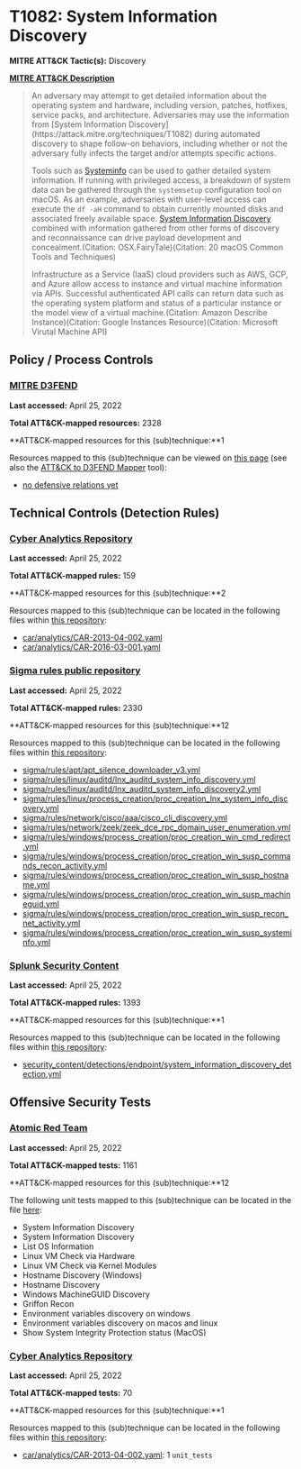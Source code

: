 # T1082: System Information Discovery
**MITRE ATT&CK Tactic(s):** Discovery

**[MITRE ATT&CK Description](https://attack.mitre.org/techniques/T1082)**
<blockquote>An adversary may attempt to get detailed information about the operating system and hardware, including version, patches, hotfixes, service packs, and architecture. Adversaries may use the information from [System Information Discovery](https://attack.mitre.org/techniques/T1082) during automated discovery to shape follow-on behaviors, including whether or not the adversary fully infects the target and/or attempts specific actions.

Tools such as [Systeminfo](https://attack.mitre.org/software/S0096) can be used to gather detailed system information. If running with privileged access, a breakdown of system data can be gathered through the <code>systemsetup</code> configuration tool on macOS. As an example, adversaries with user-level access can execute the <code>df -aH</code> command to obtain currently mounted disks and associated freely available space. [System Information Discovery](https://attack.mitre.org/techniques/T1082) combined with information gathered from other forms of discovery and reconnaissance can drive payload development and concealment.(Citation: OSX.FairyTale)(Citation: 20 macOS Common Tools and Techniques)

Infrastructure as a Service (IaaS) cloud providers such as AWS, GCP, and Azure allow access to instance and virtual machine information via APIs. Successful authenticated API calls can return data such as the operating system platform and status of a particular instance or the model view of a virtual machine.(Citation: Amazon Describe Instance)(Citation: Google Instances Resource)(Citation: Microsoft Virutal Machine API)</blockquote>
## Policy / Process Controls
### [MITRE D3FEND](https://d3fend.mitre.org/)
**Last accessed:** April 25, 2022

**Total ATT&CK-mapped resources:** 2328

**ATT&CK-mapped resources for this (sub)technique:**1

Resources mapped to this (sub)technique can be viewed on [this page](https://d3fend.mitre.org/) (see also the [ATT&CK to D3FEND Mapper](https://d3fend.mitre.org/tools/attack-mapper) tool):

* [no defensive relations yet](https://d3fend.mitre.org/techniques/d3f:nodefensiverelationsyet)

## Technical Controls (Detection Rules)
### [Cyber Analytics Repository](https://car.mitre.org)
**Last accessed:** April 25, 2022

**Total ATT&CK-mapped rules:** 159

**ATT&CK-mapped resources for this (sub)technique:**2

Resources mapped to this (sub)technique can be located in the following files within [this repository](https://github.com/mitre-attack/car/blob/master/analytics):

* [car/analytics/CAR-2013-04-002.yaml](https://github.com/mitre-attack/car/blob/master/analytics/CAR-2013-04-002.yaml)
* [car/analytics/CAR-2016-03-001.yaml](https://github.com/mitre-attack/car/blob/master/analytics/CAR-2016-03-001.yaml)

### [Sigma rules public repository](https://github.com/SigmaHQ/sigma)
**Last accessed:** April 25, 2022

**Total ATT&CK-mapped rules:** 2330

**ATT&CK-mapped resources for this (sub)technique:**12

Resources mapped to this (sub)technique can be located in the following files within [this repository](https://github.com/SigmaHQ/sigma/tree/master/rules):

* [sigma/rules/apt/apt_silence_downloader_v3.yml](https://github.com/SigmaHQ/sigma/blob/master/rules/apt/apt_silence_downloader_v3.yml)
* [sigma/rules/linux/auditd/lnx_auditd_system_info_discovery.yml](https://github.com/SigmaHQ/sigma/blob/master/rules/linux/auditd/lnx_auditd_system_info_discovery.yml)
* [sigma/rules/linux/auditd/lnx_auditd_system_info_discovery2.yml](https://github.com/SigmaHQ/sigma/blob/master/rules/linux/auditd/lnx_auditd_system_info_discovery2.yml)
* [sigma/rules/linux/process_creation/proc_creation_lnx_system_info_discovery.yml](https://github.com/SigmaHQ/sigma/blob/master/rules/linux/process_creation/proc_creation_lnx_system_info_discovery.yml)
* [sigma/rules/network/cisco/aaa/cisco_cli_discovery.yml](https://github.com/SigmaHQ/sigma/blob/master/rules/network/cisco/aaa/cisco_cli_discovery.yml)
* [sigma/rules/network/zeek/zeek_dce_rpc_domain_user_enumeration.yml](https://github.com/SigmaHQ/sigma/blob/master/rules/network/zeek/zeek_dce_rpc_domain_user_enumeration.yml)
* [sigma/rules/windows/process_creation/proc_creation_win_cmd_redirect.yml](https://github.com/SigmaHQ/sigma/blob/master/rules/windows/process_creation/proc_creation_win_cmd_redirect.yml)
* [sigma/rules/windows/process_creation/proc_creation_win_susp_commands_recon_activity.yml](https://github.com/SigmaHQ/sigma/blob/master/rules/windows/process_creation/proc_creation_win_susp_commands_recon_activity.yml)
* [sigma/rules/windows/process_creation/proc_creation_win_susp_hostname.yml](https://github.com/SigmaHQ/sigma/blob/master/rules/windows/process_creation/proc_creation_win_susp_hostname.yml)
* [sigma/rules/windows/process_creation/proc_creation_win_susp_machineguid.yml](https://github.com/SigmaHQ/sigma/blob/master/rules/windows/process_creation/proc_creation_win_susp_machineguid.yml)
* [sigma/rules/windows/process_creation/proc_creation_win_susp_recon_net_activity.yml](https://github.com/SigmaHQ/sigma/blob/master/rules/windows/process_creation/proc_creation_win_susp_recon_net_activity.yml)
* [sigma/rules/windows/process_creation/proc_creation_win_susp_systeminfo.yml](https://github.com/SigmaHQ/sigma/blob/master/rules/windows/process_creation/proc_creation_win_susp_systeminfo.yml)

### [Splunk Security Content](https://github.com/splunk/security_content)
**Last accessed:** April 25, 2022

**Total ATT&CK-mapped rules:** 1393

**ATT&CK-mapped resources for this (sub)technique:**1

Resources mapped to this (sub)technique can be located in the following files within [this repository](https://github.com/splunk/security_content/tree/develop/detections):

* [security_content/detections/endpoint/system_information_discovery_detection.yml](https://github.com/splunk/security_content/blob/develop/detections/endpoint/system_information_discovery_detection.yml)


## Offensive Security Tests
### [Atomic Red Team](https://github.com/redcanaryco/atomic-red-team)
**Last accessed:** April 25, 2022

**Total ATT&CK-mapped tests:** 1161

**ATT&CK-mapped resources for this (sub)technique:**12

The following unit tests mapped to this (sub)technique can be located in the file [here](https://github.com/redcanaryco/atomic-red-team/tree/master/atomics/T1082/T1082.yaml):

* System Information Discovery
* System Information Discovery
* List OS Information
* Linux VM Check via Hardware
* Linux VM Check via Kernel Modules
* Hostname Discovery (Windows)
* Hostname Discovery
* Windows MachineGUID Discovery
* Griffon Recon
* Environment variables discovery on windows
* Environment variables discovery on macos and linux
* Show System Integrity Protection status (MacOS)

### [Cyber Analytics Repository](https://car.mitre.org)
**Last accessed:** April 25, 2022

**Total ATT&CK-mapped tests:** 70

**ATT&CK-mapped resources for this (sub)technique:**1

Resources mapped to this (sub)technique can be located in the following files within [this repository](https://github.com/mitre-attack/car/blob/master/analytics):

* [car/analytics/CAR-2013-04-002.yaml](https://github.com/mitre-attack/car/blob/master/analytics/CAR-2013-04-002.yaml): 1 <code>unit_tests</code>

